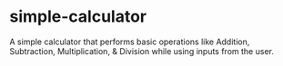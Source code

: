 # simple-calculator

A simple calculator that performs basic operations like Addition, Subtraction, Multiplication, & Division while using inputs from the user.
